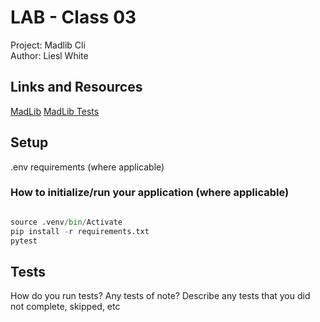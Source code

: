 # LAB - Class 03  
Project: Madlib Cli  
Author: Liesl White

## Links and Resources
[MadLib](madlib_cli/madlib.py)
[MadLib Tests](tests/test_madlib_cli.py)

## Setup
.env requirements (where applicable)

### How to initialize/run your application (where applicable)  

```python

source .venv/bin/Activate
pip install -r requirements.txt
pytest


```


## Tests
How do you run tests?
Any tests of note?
Describe any tests that you did not complete, skipped, etc  
